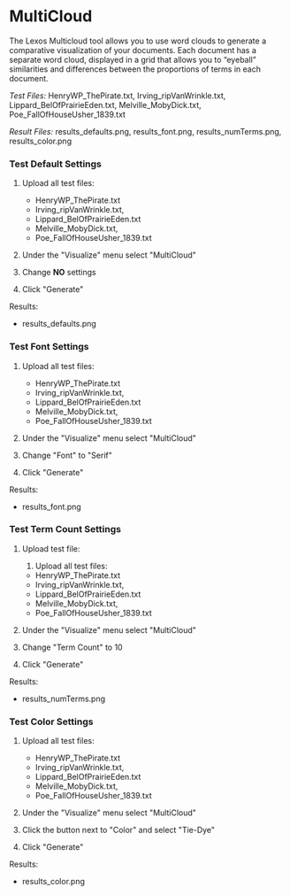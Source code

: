 # MultiCloud

The Lexos Multicloud tool allows
    you to use word clouds to generate a comparative visualization of your documents.
    Each document has a separate word cloud, displayed in a grid that allows you
    to “eyeball” similarities and differences between the proportions of terms
    in each document.

*Test Files:* HenryWP_ThePirate.txt, Irving_ripVanWrinkle.txt, 
Lippard_BelOfPrairieEden.txt, Melville_MobyDick.txt, 
Poe_FallOfHouseUsher_1839.txt

*Result Files:* results_defaults.png, results_font.png, results_numTerms.png, 
results_color.png



### Test Default Settings

1. Upload all test files:
    - HenryWP_ThePirate.txt
    - Irving_ripVanWrinkle.txt, 
    - Lippard_BelOfPrairieEden.txt
    - Melville_MobyDick.txt, 
    - Poe_FallOfHouseUsher_1839.txt
  
2. Under the "Visualize" menu select "MultiCloud"

3. Change **NO** settings  

4. Click "Generate"
	
Results:
- results_defaults.png


### Test Font Settings

1. Upload all test files:
    - HenryWP_ThePirate.txt
    - Irving_ripVanWrinkle.txt, 
    - Lippard_BelOfPrairieEden.txt
    - Melville_MobyDick.txt, 
    - Poe_FallOfHouseUsher_1839.txt
  
2. Under the "Visualize" menu select "MultiCloud"

3. Change "Font" to "Serif"  

4. Click "Generate"
	
Results:
- results_font.png

### Test Term Count Settings

1. Upload test file:
    1. Upload all test files:
    - HenryWP_ThePirate.txt
    - Irving_ripVanWrinkle.txt, 
    - Lippard_BelOfPrairieEden.txt
    - Melville_MobyDick.txt, 
    - Poe_FallOfHouseUsher_1839.txt
  
2. Under the "Visualize" menu select "MultiCloud"

3. Change "Term Count" to 10

4. Click "Generate"
	
Results:
- results_numTerms.png

### Test Color Settings

1. Upload all test files:
    - HenryWP_ThePirate.txt
    - Irving_ripVanWrinkle.txt, 
    - Lippard_BelOfPrairieEden.txt
    - Melville_MobyDick.txt, 
    - Poe_FallOfHouseUsher_1839.txt
  
2. Under the "Visualize" menu select "MultiCloud"

3. Click the button next to "Color" and select "Tie-Dye"

4. Click "Generate"
	
Results:
- results_color.png
